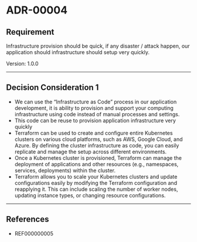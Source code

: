 # ADR-00004

## Requirement

Infrastructure provision should be quick, if any disaster / attack happen, our application should infrastructure should setup very quickly.

Version: 1.0.0

----------
## Decision Consideration 1
- We can use the “Infrastructure as Code” process in our application development, it is ability to provision and support your computing infrastructure using code instead of manual processes and settings.
- This code can be reuse to provision application infrastructure very quickly
- Terraform can be used to create and configure entire Kubernetes clusters on various cloud platforms, such as AWS, Google Cloud, and Azure. By defining the cluster infrastructure as code, you can easily replicate and manage the setup across different environments.
- Once a Kubernetes cluster is provisioned, Terraform can manage the deployment of applications and other resources (e.g., namespaces, services, deployments) within the cluster.
- Terraform allows you to scale your Kubernetes clusters and update configurations easily by modifying the Terraform configuration and reapplying it. This can include scaling the number of worker nodes, updating instance types, or changing resource configurations.
----------
## References
- REF000000005

